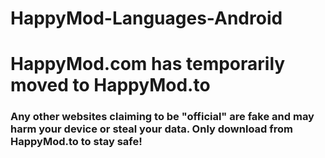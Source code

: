 # HappyMod-Languages-Android

# HappyMod.com has temporarily moved to HappyMod.to 

### Any other websites claiming to be "official" are fake and may harm your device or steal your data. Only download from HappyMod.to to stay safe!
